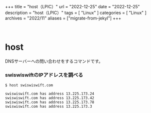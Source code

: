 +++
title = "host（LPIC）"
url = "2022-12-25"
date = "2022-12-25"
description = "host（LPIC）"
tags = [
  "Linux"
]
categories = [
  "Linux"
]
archives = "2022/11"
aliases = ["migrate-from-jekyl"]
+++

<br>

# host

DNSサーバーへの問い合わせをするコマンドです。

### swiswiswiftのIPアドレスを調べる

```
$ host swiswiswift.com
```

```
swiswiswift.com has address 13.225.173.24
swiswiswift.com has address 13.225.173.42
swiswiswift.com has address 13.225.173.78
swiswiswift.com has address 13.225.173.3
```

